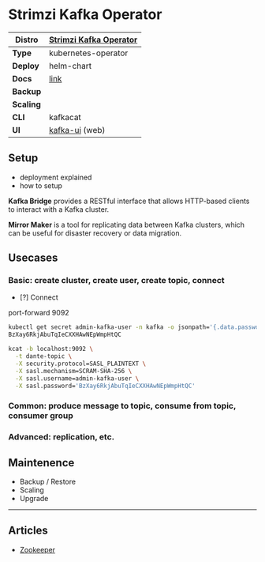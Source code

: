 # Strimzi Kafka Operator

|**Distro**|[Strimzi Kafka Operator](https://github.com/strimzi/strimzi-kafka-operator)|
|-|-|
|**Type**|kubernetes-operator|
|**Deploy**|helm-chart|
|**Docs**|[link](https://strimzi.io/documentation/)|
|**Backup**||
|**Scaling**||
|**CLI**|kafkacat|
|**UI**|[kafka-ui](https://github.com/provectus/kafka-ui) (web)|

## Setup

- deployment explained
- how to setup

**Kafka Bridge** provides a RESTful interface that allows HTTP-based clients to interact with a Kafka cluster.

**Mirror Maker** is a tool for replicating data between Kafka clusters, which can be useful for disaster recovery or data migration.

## Usecases

### Basic: create cluster, create user, create topic, connect

- [?] Connect

port-forward 9092

```bash
kubectl get secret admin-kafka-user -n kafka -o jsonpath='{.data.password}' | base64 -d
BzXay6RkjAbuTqIeCXXHAwNEpWmpHtQC

kcat -b localhost:9092 \
  -t dante-topic \
  -X security.protocol=SASL_PLAINTEXT \
  -X sasl.mechanism=SCRAM-SHA-256 \
  -X sasl.username=admin-kafka-user \
  -X sasl.password='BzXay6RkjAbuTqIeCXXHAwNEpWmpHtQC'
```

### Common: produce message to topic, consume from topic, consumer group

### Advanced: replication, etc.

## Maintenence

- Backup / Restore
- Scaling
- Upgrade

---

## Articles

* [Zookeeper](#)

